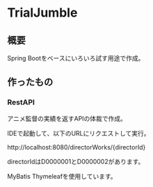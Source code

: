 # TrialJumble

## 概要

Spring Bootをベースにいろいろ試す用途で作成。



## 作ったもの

### RestAPI

アニメ監督の実績を返すAPIの体裁で作成。

IDEで起動して、以下のURLにリクエストして実行。

http://localhost:8080/directorWorks/{directorId}

directorIdはD0000001とD0000002があります。

MyBatis Thymeleafを使用しています。